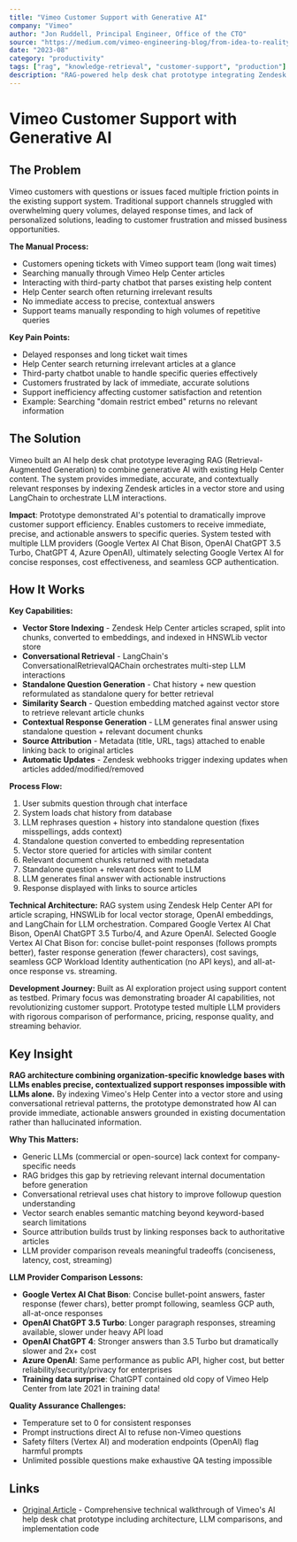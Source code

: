 ```yaml
---
title: "Vimeo Customer Support with Generative AI"
company: "Vimeo"
author: "Jon Ruddell, Principal Engineer, Office of the CTO"
source: "https://medium.com/vimeo-engineering-blog/from-idea-to-reality-elevating-our-customer-support-through-generative-ai-101a2c5ea680"
date: "2023-08"
category: "productivity"
tags: ["rag", "knowledge-retrieval", "customer-support", "production"]
description: "RAG-powered help desk chat prototype integrating Zendesk articles with LangChain, comparing Google Vertex AI Bison and OpenAI models for customer support automation"
---
```


# Vimeo Customer Support with Generative AI

## The Problem

Vimeo customers with questions or issues faced multiple friction points in the existing support system. Traditional support channels struggled with overwhelming query volumes, delayed response times, and lack of personalized solutions, leading to customer frustration and missed business opportunities.

**The Manual Process:**
- Customers opening tickets with Vimeo support team (long wait times)
- Searching manually through Vimeo Help Center articles
- Interacting with third-party chatbot that parses existing help content
- Help Center search often returning irrelevant results
- No immediate access to precise, contextual answers
- Support teams manually responding to high volumes of repetitive queries

**Key Pain Points:**
- Delayed responses and long ticket wait times
- Help Center search returning irrelevant articles at a glance
- Third-party chatbot unable to handle specific queries effectively
- Customers frustrated by lack of immediate, accurate solutions
- Support inefficiency affecting customer satisfaction and retention
- Example: Searching "domain restrict embed" returns no relevant information

## The Solution

Vimeo built an AI help desk chat prototype leveraging RAG (Retrieval-Augmented Generation) to combine generative AI with existing Help Center content. The system provides immediate, accurate, and contextually relevant responses by indexing Zendesk articles in a vector store and using LangChain to orchestrate LLM interactions.

**Impact**: Prototype demonstrated AI's potential to dramatically improve customer support efficiency. Enables customers to receive immediate, precise, and actionable answers to specific queries. System tested with multiple LLM providers (Google Vertex AI Chat Bison, OpenAI ChatGPT 3.5 Turbo, ChatGPT 4, Azure OpenAI), ultimately selecting Google Vertex AI for concise responses, cost effectiveness, and seamless GCP authentication.

## How It Works

**Key Capabilities:**
- **Vector Store Indexing** - Zendesk Help Center articles scraped, split into chunks, converted to embeddings, and indexed in HNSWLib vector store
- **Conversational Retrieval** - LangChain's ConversationalRetrievalQAChain orchestrates multi-step LLM interactions
- **Standalone Question Generation** - Chat history + new question reformulated as standalone query for better retrieval
- **Similarity Search** - Question embedding matched against vector store to retrieve relevant article chunks
- **Contextual Response Generation** - LLM generates final answer using standalone question + relevant document chunks
- **Source Attribution** - Metadata (title, URL, tags) attached to enable linking back to original articles
- **Automatic Updates** - Zendesk webhooks trigger indexing updates when articles added/modified/removed

**Process Flow:**
1. User submits question through chat interface
2. System loads chat history from database
3. LLM rephrases question + history into standalone question (fixes misspellings, adds context)
4. Standalone question converted to embedding representation
5. Vector store queried for articles with similar content
6. Relevant document chunks returned with metadata
7. Standalone question + relevant docs sent to LLM
8. LLM generates final answer with actionable instructions
9. Response displayed with links to source articles

**Technical Architecture:** RAG system using Zendesk Help Center API for article scraping, HNSWLib for local vector storage, OpenAI embeddings, and LangChain for LLM orchestration. Compared Google Vertex AI Chat Bison, OpenAI ChatGPT 3.5 Turbo/4, and Azure OpenAI. Selected Google Vertex AI Chat Bison for: concise bullet-point responses (follows prompts better), faster response generation (fewer characters), cost savings, seamless GCP Workload Identity authentication (no API keys), and all-at-once response vs. streaming.

**Development Journey:** Built as AI exploration project using support content as testbed. Primary focus was demonstrating broader AI capabilities, not revolutionizing customer support. Prototype tested multiple LLM providers with rigorous comparison of performance, pricing, response quality, and streaming behavior.

## Key Insight

**RAG architecture combining organization-specific knowledge bases with LLMs enables precise, contextualized support responses impossible with LLMs alone.** By indexing Vimeo's Help Center into a vector store and using conversational retrieval patterns, the prototype demonstrated how AI can provide immediate, actionable answers grounded in existing documentation rather than hallucinated information.

**Why This Matters:**
- Generic LLMs (commercial or open-source) lack context for company-specific needs
- RAG bridges this gap by retrieving relevant internal documentation before generation
- Conversational retrieval uses chat history to improve followup question understanding
- Vector search enables semantic matching beyond keyword-based search limitations
- Source attribution builds trust by linking responses back to authoritative articles
- LLM provider comparison reveals meaningful tradeoffs (conciseness, latency, cost, streaming)

**LLM Provider Comparison Lessons:**
- **Google Vertex AI Chat Bison**: Concise bullet-point answers, faster response (fewer chars), better prompt following, seamless GCP auth, all-at-once responses
- **OpenAI ChatGPT 3.5 Turbo**: Longer paragraph responses, streaming available, slower under heavy API load
- **OpenAI ChatGPT 4**: Stronger answers than 3.5 Turbo but dramatically slower and 2x+ cost
- **Azure OpenAI**: Same performance as public API, higher cost, but better reliability/security/privacy for enterprises
- **Training data surprise**: ChatGPT contained old copy of Vimeo Help Center from late 2021 in training data!

**Quality Assurance Challenges:**
- Temperature set to 0 for consistent responses
- Prompt instructions direct AI to refuse non-Vimeo questions
- Safety filters (Vertex AI) and moderation endpoints (OpenAI) flag harmful prompts
- Unlimited possible questions make exhaustive QA testing impossible

## Links

- [Original Article](https://medium.com/vimeo-engineering-blog/from-idea-to-reality-elevating-our-customer-support-through-generative-ai-101a2c5ea680) - Comprehensive technical walkthrough of Vimeo's AI help desk chat prototype including architecture, LLM comparisons, and implementation code
